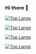 ### Hi there 👋

<!--
**Dryg1214/Dryg1214** is a ✨ _special_ ✨ repository because its `README.md` (this file) appears on your GitHub profile.

Here are some ideas to get you started:

- 🔭 I’m currently working on ...
- 🌱 I’m currently learning ...
- 👯 I’m looking to collaborate on ...
- 🤔 I’m looking for help with ...
- 💬 Ask me about ...
- 📫 How to reach me: ...
- 😄 Pronouns: ...
- ⚡ Fun fact: ...
-->

[![Top Langs](https://github-readme-stats.vercel.app/api/top-langs/?username=Dryg1214)](https://github.com/anuraghazra/github-readme-stats)

[![Top Langs](https://github-readme-stats.vercel.app/api/top-langs/?username=Dryg1214&langs_count=8)](https://github.com/anuraghazra/github-readme-stats)

[![Top Langs](https://github-readme-stats.vercel.app/api/top-langs/?username=Dryg1214&langs_count=8)](https://github.com/Dryg1214/github-readme-stats)

[![Top Langs](https://github-readme-stats.vercel.app/api/top-langs/?username=Dryg1214&langs_count=8)](https://github.com/Dryg1214)

